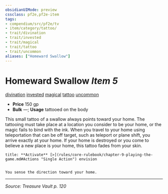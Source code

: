 ```yaml
---
obsidianUIMode: preview
cssclass: pf2e,pf2e-item
tags:
- compendium/src/pf2e/tv
- item/category/tattoo/
- trait/divination
- trait/invested
- trait/magical
- trait/tattoo
- trait/uncommon
aliases: ["Homeward Swallow"]
---
```

# Homeward Swallow *Item 5*  
[divination](divination.md "Divination School Trait")  [invested](invested.md "Invested Item Trait")  [magical](magical.md "Magical Item Trait")  [tattoo](tattoo-lowg.md "Tattoo Item Trait")  [uncommon](uncommon.md "Uncommon Rarity Trait")  

- **Price** 150 gp
- **Bulk** —; **Usage** tattooed on the body

This small tattoo of a swallow always points toward your home. The tattooing must take place at a location you consider to be your home, or the magic fails to bind with the ink. When you travel to your home using teleportation that can be off target, such as teleport or plane shift, you arrive exactly at your home. If your home is destroyed or you come to believe a new place is your home, this tattoo fades from your skin.

```ad-embed-ability
title: **Activate** [>](rules/core-rulebook/chapter-9-playing-the-game.md#Actions "Single Action") envision


You sense the direction toward your home.
```


---
*Source: Treasure Vault p. 120*